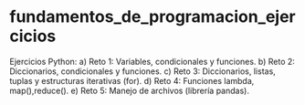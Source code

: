 # fundamentos_de_programacion_ejercicios

Ejercicios Python:
a) Reto 1: Variables, condicionales y funciones. 
b) Reto 2: Diccionarios, condicionales y funciones.
c) Reto 3: Diccionarios, listas, tuplas y estructuras iterativas (for).
d) Reto 4: Funciones lambda, map(),reduce(). 
e) Reto 5: Manejo de archivos (librería pandas).
